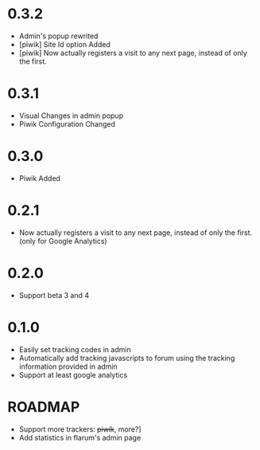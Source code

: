 # 0.3.2
  - Admin's popup rewrited
  - [piwik] Site Id option Added
  - [piwik] Now actually registers a visit to any next page, instead of only the first.

# 0.3.1

- Visual Changes in admin popup
- Piwik Configuration Changed

# 0.3.0

- Piwik Added

# 0.2.1

- Now actually registers a visit to any next page, instead of only the first. (only for Google Analytics)

# 0.2.0

- Support beta 3 and 4

# 0.1.0

- Easily set tracking codes in admin
- Automatically add tracking javascripts to forum using the tracking information provided in admin
- Support at least google analytics

# ROADMAP

- Support more trackers: ~~piwik~~, more?]
- Add statistics in flarum's admin page
